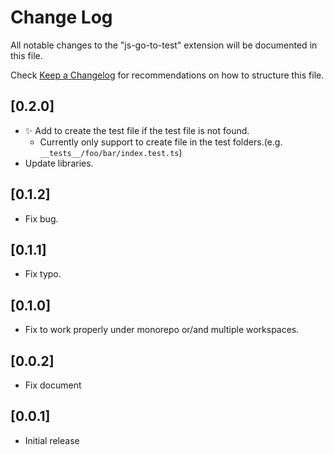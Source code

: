 # Change Log

All notable changes to the "js-go-to-test" extension will be documented in this file.

Check [Keep a Changelog](http://keepachangelog.com/) for recommendations on how to structure this file.

## [0.2.0]

- ✨ Add to create the test file if the test file is not found.
  - Currently only support to create file in the test folders.(e.g. `__tests__/foo/bar/index.test.ts`)
- Update libraries.

## [0.1.2]

- Fix bug.

## [0.1.1]

- Fix typo.

## [0.1.0]

- Fix to work properly under monorepo or/and multiple workspaces.

## [0.0.2]

- Fix document

## [0.0.1]

- Initial release
